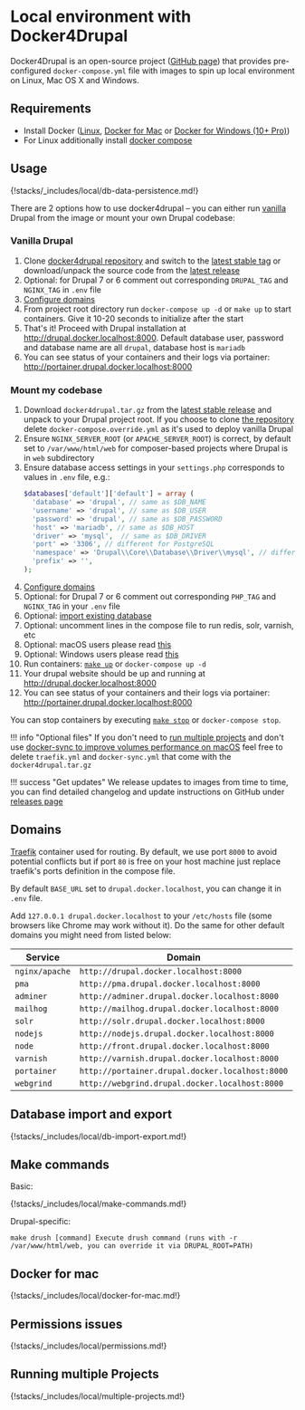 # Local environment with Docker4Drupal

Docker4Drupal is an open-source project ([GitHub page](https://github.com/anaxexp/docker4drupal)) that provides pre-configured `docker-compose.yml` file with images to spin up local environment on Linux, Mac OS X and Windows. 

## Requirements

* Install Docker ([Linux](https://docs.docker.com/engine/installation), [Docker for Mac](https://docs.docker.com/engine/installation/mac) or [Docker for Windows (10+ Pro)](https://docs.docker.com/engine/installation/windows))
* For Linux additionally install [docker compose](https://docs.docker.com/compose/install)

## Usage

{!stacks/_includes/local/db-data-persistence.md!}

There are 2 options how to use docker4drupal – you can either run [vanilla](https://en.wikipedia.org/wiki/Vanilla_software) Drupal from the image or mount your own Drupal codebase:

### Vanilla Drupal

1. Clone [docker4drupal repository](https://github.com/anaxexp/docker4drupal) and switch to the [latest stable tag](https://github.com/anaxexp/docker4drupal/releases) or download/unpack the source code from the [latest release](https://github.com/anaxexp/docker4drupal/releases)
2. Optional: for Drupal 7 or 6 comment out corresponding `DRUPAL_TAG` and `NGINX_TAG` in `.env` file
4. [Configure domains](#domains)
3. From project root directory run `docker-compose up -d` or `make up` to start containers. Give it 10-20 seconds to initialize after the start
5. That's it! Proceed with Drupal installation at http://drupal.docker.localhost:8000. Default database user, password and database name are all `drupal`, database host is `mariadb`
6. You can see status of your containers and their logs via portainer: http://portainer.drupal.docker.localhost:8000

### Mount my codebase

1. Download `docker4drupal.tar.gz` from the [latest stable release](https://github.com/anaxexp/docker4drupal/releases) and unpack to your Drupal project root. If you choose to clone [the repository](https://github.com/anaxexp/docker4drupal) delete `docker-compose.override.yml` as it's used to deploy vanilla Drupal
2. Ensure `NGINX_SERVER_ROOT` (or `APACHE_SERVER_ROOT`) is correct, by default set to `/var/www/html/web` for composer-based projects where Drupal is in `web` subdirectory
3. Ensure database access settings in your `settings.php` corresponds to values in `.env` file, e.g.:
    ```php
    $databases['default']['default'] = array (
      'database' => 'drupal', // same as $DB_NAME
      'username' => 'drupal', // same as $DB_USER
      'password' => 'drupal', // same as $DB_PASSWORD
      'host' => 'mariadb', // same as $DB_HOST
      'driver' => 'mysql', 	// same as $DB_DRIVER
      'port' => '3306',	// different for PostgreSQL
      'namespace' => 'Drupal\\Core\\Database\\Driver\\mysql', // different for PostgreSQL
      'prefix' => '',
    );
    ```     
4. [Configure domains](#domains)
5. Optional: for Drupal 7 or 6 comment out corresponding `PHP_TAG` and `NGINX_TAG` in your `.env` file
6. Optional: [import existing database](#database-import-and-export)
7. Optional: uncomment lines in the compose file to run redis, solr, varnish, etc
8. Optional: macOS users please read [this](#docker-for-mac)
9. Optional: Windows users please read [this](#windows)
10. Run containers: [`make up`](#make-commands) or `docker-compose up -d`
11. Your drupal website should be up and running at http://drupal.docker.localhost:8000
12. You can see status of your containers and their logs via portainer: http://portainer.drupal.docker.localhost:8000

You can stop containers by executing [`make stop`](#make-commands) or `docker-compose stop`.

!!! info "Optional files"
    If you don't need to [run multiple projects](#running-multiple-projects) and don't use [docker-sync to improve volumes performance on macOS](#docker-for-mac) feel free to delete `traefik.yml` and `docker-sync.yml` that come with the `docker4drupal.tar.gz`

!!! success "Get updates"
    We release updates to images from time to time, you can find detailed changelog and update instructions on GitHub under [releases page](https://github.com/anaxexp/docker4drupal/releases)      

## Domains

[Traefik](https://hub.docker.com/_/traefik) container used for routing. By default, we use port `8000` to avoid potential conflicts but if port `80` is free on your host machine just replace traefik's ports definition in the compose file.

By default `BASE_URL` set to `drupal.docker.localhost`, you can change it in `.env` file.

Add `127.0.0.1 drupal.docker.localhost` to your `/etc/hosts` file (some browsers like Chrome may work without it). Do the same for other default domains you might need from listed below:

| Service        | Domain                                          |
| ------------   | ----------------------------------------------- |
| `nginx/apache` | `http://drupal.docker.localhost:8000`           |
| `pma`          | `http://pma.drupal.docker.localhost:8000`       |
| `adminer`      | `http://adminer.drupal.docker.localhost:8000`   |
| `mailhog`      | `http://mailhog.drupal.docker.localhost:8000`   |
| `solr`         | `http://solr.drupal.docker.localhost:8000`      |
| `nodejs`       | `http://nodejs.drupal.docker.localhost:8000`    |
| `node`         | `http://front.drupal.docker.localhost:8000`     |
| `varnish`      | `http://varnish.drupal.docker.localhost:8000`   |
| `portainer`    | `http://portainer.drupal.docker.localhost:8000` |
| `webgrind`     | `http://webgrind.drupal.docker.localhost:8000`  |

## Database import and export

{!stacks/_includes/local/db-import-export.md!}

## Make commands

Basic:

{!stacks/_includes/local/make-commands.md!}

Drupal-specific:

```
make drush [command] Execute drush command (runs with -r /var/www/html/web, you can override it via DRUPAL_ROOT=PATH)
```

## Docker for mac

{!stacks/_includes/local/docker-for-mac.md!}

## Permissions issues

{!stacks/_includes/local/permissions.md!}

## Running multiple Projects

{!stacks/_includes/local/multiple-projects.md!}